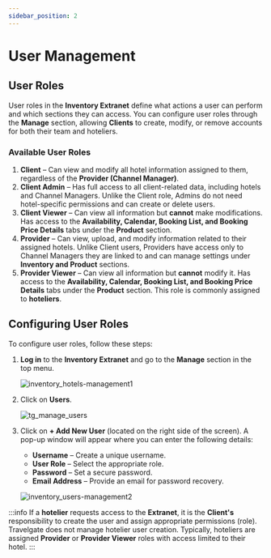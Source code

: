 ```yaml
---
sidebar_position: 2
---
```


# User Management

## User Roles

User roles in the **Inventory Extranet** define what actions a user can perform and which sections they can access. You can configure user roles through the **Manage** section, allowing **Clients** to create, modify, or remove accounts for both their team and hoteliers.

### Available User Roles

1. **Client** – Can view and modify all hotel information assigned to them, regardless of the **Provider (Channel Manager)**.
2. **Client Admin** – Has full access to all client-related data, including hotels and Channel Managers. Unlike the Client role, Admins do not need hotel-specific permissions and can create or delete users.
3. **Client Viewer** – Can view all information but **cannot** make modifications. Has access to the **Availability, Calendar, Booking List, and Booking Price Details** tabs under the **Product** section.
4. **Provider** – Can view, upload, and modify information related to their assigned hotels. Unlike Client users, Providers have access only to Channel Managers they are linked to and can manage settings under **Inventory and Product** sections.
5. **Provider Viewer** – Can view all information but **cannot** modify it. Has access to the **Availability, Calendar, Booking List, and Booking Price Details** tabs under the **Product** section. This role is commonly assigned to **hoteliers**.

## Configuring User Roles

To configure user roles, follow these steps:

1. **Log in** to the **Inventory Extranet** and go to the **Manage** section in the top menu.
   
   ![inventory_hotels-management1](https://storage.travelgate.com/docs/inventory_hotels-management1.png)

2. Click on **Users**.
   
   ![tg_manage_users](https://storage.travelgate.com/kbase/tg_manage_users.jpg)

3. Click on **+ Add New User** (located on the right side of the screen). A pop-up window will appear where you can enter the following details:
   - **Username** – Create a unique username.
   - **User Role** – Select the appropriate role.
   - **Password** – Set a secure password.
   - **Email Address** – Provide an email for password recovery.
   
   ![inventory_users-management2](https://storage.travelgate.com/docs/inventory_users-management2.png)

:::info
If a **hotelier** requests access to the **Extranet**, it is the **Client's** responsibility to create the user and assign appropriate permissions (role). Travelgate does not manage hotelier user creation. Typically, hoteliers are assigned **Provider** or **Provider Viewer** roles with access limited to their hotel.
:::